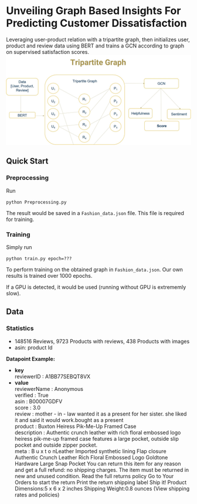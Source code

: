 # Unveiling Graph Based Insights For Predicting Customer Dissatisfaction
Leveraging user-product relation with a tripartite graph, then initializes user, product and review data using BERT and trains a GCN according to graph on supervised satisfaction scores. <br>
![framework](tripartite.jpg)



## Quick Start
### Preprocessing
Run

```
python Preprocessing.py
```

The result would be saved in a `Fashion_data.json` file. This file is required for training.

### Training
Simply run 
```
python train.py epoch=???
```

To perform training on the obtained graph in `Fashion_data.json`. Our own results is trained over 1000 epochs.

If a GPU is detected, it would be used (running without GPU is extrememly slow).

## Data 
### Statistics
- 148516 Reviews, 9723 Products with reviews, 438 Products with images
- asin: product Id<br>

**Datapoint Example:<br>**
- **key**<br>
reviewerID : A1BB77SEBQT8VX<br>
- **value**<br>
reviewerName : Anonymous<br>
verified : True<br>
asin : B00007GDFV<br>
score : 3.0<br>
review : mother - in - law wanted it as a present for her sister. she liked it and said it would work.bought as a present<br>
product : Buxton Heiress Pik-Me-Up Framed Case<br>
description : Authentic crunch leather with rich floral embossed logo heiress pik-me-up framed case features a large pocket, outside slip pocket and outside zipper pocket.       <br>
meta : B u x t o nLeather Imported synthetic lining Flap closure Authentic Crunch Leather Rich Floral Embossed Logo Goldtone Hardware Large Snap Pocket You can return this item for any reason and get a full refund: no shipping charges. The item must be returned in new and unused condition. Read the full returns policy Go to Your Orders to start the return Print the return shipping label Ship it! Product Dimensions:5 x 6 x 2 inches Shipping Weight:0.8 ounces (View shipping rates and policies)


